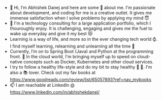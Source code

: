 - 👋 Hi, I’m Abhishek Danej and here are some :musical_note: about me. I'm passionate about development, and coding for me is a creative outlet. It gives me immense satisfaction when I solve problems by applying my mind :innocent:
- :construction_worker: I'm a technology consulting for a large application portfolio, which I thouroughly enjoy. It is challenging, engaging and gives me the fuel to wake up everyday and give it my best :heart_eyes_cat:
- Learning is a way of life, and more so in the ever changing tech world :watch:. I find myself learning, relearning and unlearning all the time :currency_exchange:
- Currently, I’m on to Spring Boot (Java) and Python at the programming front. :beginner: In the cloud world, I'm bringing myself up to speed on cloud-native concepts such as Docker, Kubernetes and other cloud services.
- I try to follow a healthy life-style and do my bit to stay healthy :muscle: :green_apple:. I'm also a :books: lover. Check out my fav books at https://www.goodreads.com/review/list/65057893?ref=nav_mybooks
- 📫 I am reachable at LinkedIn @ https://www.linkedin.com/in/abhishekdanej/

<!---
abhishekdanej/abhishekdanej is a ✨ special ✨ repository because its `README.md` (this file) appears on your GitHub profile.
You can click the Preview link to take a look at your changes.
--->
